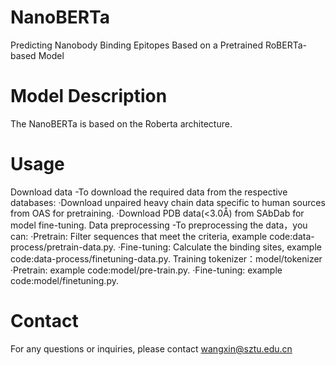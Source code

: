 # NanoBERTa
Predicting Nanobody Binding Epitopes Based on a Pretrained RoBERTa-based Model
# Model Description
The NanoBERTa is based on the Roberta architecture.
# Usage
  Download data
    -To download the required data from the respective databases:
      ·Download unpaired heavy chain data specific to human sources from OAS for pretraining.
      ·Download PDB data(<3.0Å) from SAbDab for model fine-tuning.
  Data preprocessing
    -To preprocessing the data，you can:
      ·Pretrain:
        Filter sequences that meet the criteria, example code:data-process/pretrain-data.py.
      ·Fine-tuning:
        Calculate the binding sites, example code:data-process/finetuning-data.py.
  Training
      tokenizer：model/tokenizer
      ·Pretrain:
         example code:model/pre-train.py.
      ·Fine-tuning:
         example code:model/finetuning.py.
# Contact
For any questions or inquiries, please contact wangxin@sztu.edu.cn
